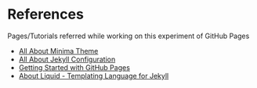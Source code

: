 # References

Pages/Tutorials referred while working on this experiment of GitHub Pages

- [All About Minima Theme](https://github.com/jekyll/minima)
- [All About Jekyll Configuration](https://jekyllrb.com/docs/configuration/)
- [Getting Started with GitHub Pages](https://24ways.org/2013/get-started-with-github-pages)
- [About Liquid - Templating Language for Jekyll](https://jekyllrb.com/docs/liquid/)
  